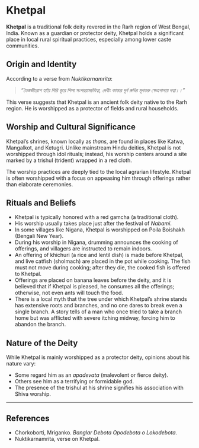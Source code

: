 
# Khetpal

**Khetpal** is a traditional folk deity revered in the Rarh region of West Bengal, India. Known as a guardian or protector deity, Khetpal holds a significant place in local rural spiritual practices, especially among lower caste communities.

## Origin and Identity

According to a verse from *Nuktikarnamrita*:

> *“তৈস্তজীরোপ হারৈ গিরি কুরে শিলা সংশরয়ামর্চযিত্বা,
> দেবীং কান্তার দুর্গ রুধির মুপতরু ক্ষেত্রপালায় দত্বা।।”*

This verse suggests that Khetpal is an ancient folk deity native to the Rarh region. He is worshipped as a protector of fields and rural households.

## Worship and Cultural Significance

Khetpal’s shrines, known locally as *thans*, are found in places like Katwa, Mangalkot, and Ketugri. Unlike mainstream Hindu deities, Khetpal is not worshipped through idol rituals; instead, his worship centers around a site marked by a trishul (trident) wrapped in a red cloth.

The worship practices are deeply tied to the local agrarian lifestyle. Khetpal is often worshipped with a focus on appeasing him through offerings rather than elaborate ceremonies.

## Rituals and Beliefs

* Khetpal is typically honored with a red gamcha (a traditional cloth).
* His worship usually takes place just after the festival of *Nabami*.
* In some villages like Nigana, Khetpal is worshipped on Poila Boishakh (Bengali New Year).
* During his worship in Nigana, drumming announces the cooking of offerings, and villagers are instructed to remain indoors.
* An offering of khichuri (a rice and lentil dish) is made before Khetpal, and live catfish (sholmach) are placed in the pot while cooking. The fish must not move during cooking; after they die, the cooked fish is offered to Khetpal.
* Offerings are placed on banana leaves before the deity, and it is believed that if Khetpal is pleased, he consumes all the offerings; otherwise, not even ants will touch the food.
* There is a local myth that the tree under which Khetpal’s shrine stands has extensive roots and branches, and no one dares to break even a single branch. A story tells of a man who once tried to take a branch home but was afflicted with severe itching midway, forcing him to abandon the branch.

## Nature of the Deity

While Khetpal is mainly worshipped as a protector deity, opinions about his nature vary:

* Some regard him as an *apadevata* (malevolent or fierce deity).
* Others see him as a terrifying or formidable god.
* The presence of the trishul at his shrine signifies his association with Shiva worship.

---

## References

* Chorkoborti, Mriganko. *Banglar Debota Opodebota o Lokodebota*.
* Nuktikarnamrita, verse on Khetpal.

